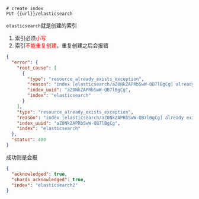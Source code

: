 ```
# create index
PUT {{url}}/elasticsearch
```

`elasticsearch`就是创建的索引

1. 索引必须<font color="red">小写</font>
2. 索引<font color="red">不能重复创建</font>，重复创建之后会报错

```json
{
  "error": {
    "root_cause": [
      {
        "type": "resource_already_exists_exception",
        "reason": "index [elasticsearch/aZ0NkZAPRbSwW-QB7lBgCg] already exists",
        "index_uuid": "aZ0NkZAPRbSwW-QB7lBgCg",
        "index": "elasticsearch"
      }
    ],
    "type": "resource_already_exists_exception",
    "reason": "index [elasticsearch/aZ0NkZAPRbSwW-QB7lBgCg] already exists",
    "index_uuid": "aZ0NkZAPRbSwW-QB7lBgCg",
    "index": "elasticsearch"
  },
  "status": 400
}
```

成功则是会报

```json
{
  "acknowledged": true,
  "shards_acknowledged": true,
  "index": "elasticsearch2"
}
```